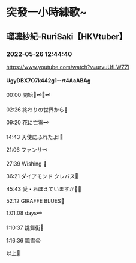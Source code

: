 # 突發一小時練歌~

## 瑠凜紗紀-RuriSaki【HKVtuber】

### 2022-05-26 12:44:40

https://www.youtube.com/watch?v=urvuUfLWZZI

#### UgyDBX7O7k442g1--rt4AaABAg

00:00 開始💙🗝️💙🗝️

02:26 終わりの世界から💙

09:20 花に亡霊🗝️

14:43  天使にふれたよ!💙

21:06 ファンサ🗝️

27:39 Wishing 🤣

36:21 ダイアモンド クレバス💙

45:43 愛・おぼえていますか🤣😍

52:12 GIRAFFE BLUES🤣

1:01:08 days🗝️

1:10:37 跳舞街💙

1:16:36 飄雪😍

以上🙇

